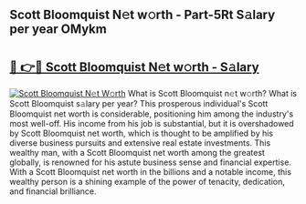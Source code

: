 ## Scott Bloomquist N𝚎t w𝚘rth - Part-5Rt S𝚊lary per year OMykm

# <h2><a href="http://gc2lkqz.nevu.top/?p=Scott+Bloomquist">🔗 👉🔴 Scott Bloomquist N𝚎t w𝚘rth - S𝚊lary</a></h2>

[![Scott Bloomquist N𝚎t W𝚘rth](https://i.imgur.com/Oavwk0R.jpeg)](http://gc2lkqz.nevu.top/?p=Scott+Bloomquist)
What is Scott Bloomquist n𝚎t w𝚘rth? What is Scott Bloomquist s𝚊lary per year?
This prosperous individual's Scott Bloomquist net worth is considerable, positioning him among the industry's most well-off. His income from his job is substantial, but it is overshadowed by Scott Bloomquist net worth, which is thought to be amplified by his diverse business pursuits and extensive real estate investments. This wealthy man, with a Scott Bloomquist net worth among the greatest globally, is renowned for his astute business sense and financial expertise. With a Scott Bloomquist net worth in the billions and a notable income, this wealthy person is a shining example of the power of tenacity, dedication, and financial brilliance.
